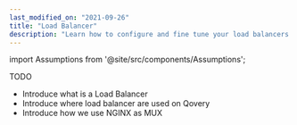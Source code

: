 ```yaml
---
last_modified_on: "2021-09-26"
title: "Load Balancer"
description: "Learn how to configure and fine tune your load balancers on Qovery"
---
```

import Assumptions from '@site/src/components/Assumptions';

TODO

* Introduce what is a Load Balancer
* Introduce where load balancer are used on Qovery
* Introduce how we use NGINX as MUX



